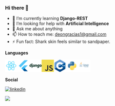 ### Hi there 👋

<!--
**Anonymous616/Anonymous616** is a ✨ _special_ ✨ repository because its `README.md` (this file) appears on your GitHub profile.-->

<!--- 🔭 I’m currently working on ... -->

- 🌱 I’m currently learning <b>Django-REST</b><!--- 👯 I’m looking to collaborate on ... -->
- 🤔 I’m looking for help with <b>Artificial Intelligence</b>
- 💬 Ask me about anything
- 📫 How to reach me: deongracias1@gmail.com
- ⚡ Fun fact: Shark skin feels similar to sandpaper.

**Languages**

<code><img  height="40"  src="https://raw.githubusercontent.com/github/explore/80688e429a7d4ef2fca1e82350fe8e3517d3494d/topics/react/react.png"></code><code><img  height="40"  src="https://raw.githubusercontent.com/github/explore/cebd63002168a05a6a642f309227eefeccd92950/topics/flutter/flutter.png"></code><code><img  height="40"  src="https://raw.githubusercontent.com/github/explore/80688e429a7d4ef2fca1e82350fe8e3517d3494d/topics/django/django.png"></code><code><img height="40" src="https://raw.githubusercontent.com/github/explore/80688e429a7d4ef2fca1e82350fe8e3517d3494d/topics/javascript/javascript.png" /></code><code><img  height="40"  src="https://raw.githubusercontent.com/github/explore/80688e429a7d4ef2fca1e82350fe8e3517d3494d/topics/cpp/cpp.png"></code><code><img  height="40"  src="https://raw.githubusercontent.com/github/explore/80688e429a7d4ef2fca1e82350fe8e3517d3494d/topics/python/python.png"></code><code><img  height="40"  src="https://raw.githubusercontent.com/github/explore/80688e429a7d4ef2fca1e82350fe8e3517d3494d/topics/java/java.png"></code>
<br/>

**Social**

<a href="https://www.linkedin.com/in/deongracias/" target="blank"><img src="https://cdn.jsdelivr.net/npm/simple-icons@v3/icons/linkedin.svg" alt="linkedin" height="40" width="40" /></a>



<img src="https://github-readme-stats.vercel.app/api?username=Anonymous616&&show_icons=true&title_color=39cccc&icon_color=39cccc&text_color=39cccc&bg_color=001f3f" />


